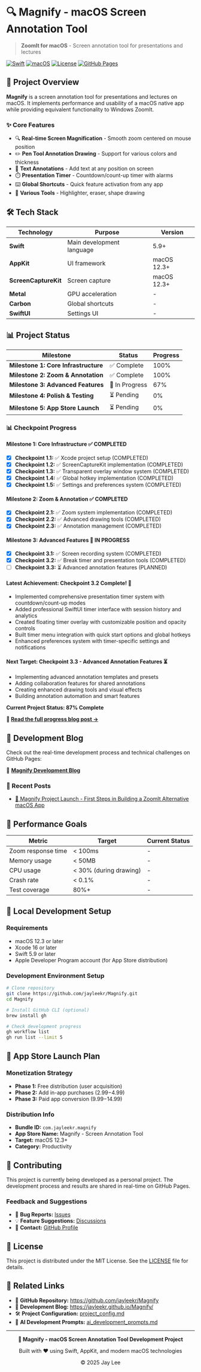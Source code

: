 # 🔍 Magnify - macOS Screen Annotation Tool

> **ZoomIt for macOS** - Screen annotation tool for presentations and lectures

[![Swift](https://img.shields.io/badge/Swift-5.9+-FA7343?style=for-the-badge&logo=swift&logoColor=white)](https://developer.apple.com/swift/)
[![macOS](https://img.shields.io/badge/macOS-12.3+-000000?style=for-the-badge&logo=apple&logoColor=white)](https://developer.apple.com/macos/)
[![License](https://img.shields.io/badge/License-MIT-blue?style=for-the-badge)](LICENSE)
[![GitHub Pages](https://img.shields.io/badge/GitHub%20Pages-Live-brightgreen?style=for-the-badge&logo=github)](https://jayleekr.github.io/Magnify/)

## 🎯 Project Overview

**Magnify** is a screen annotation tool for presentations and lectures on macOS. It implements performance and usability of a macOS native app while providing equivalent functionality to Windows ZoomIt.

### ✨ Core Features

- 🔍 **Real-time Screen Magnification** - Smooth zoom centered on mouse position
- ✏️ **Pen Tool Annotation Drawing** - Support for various colors and thickness
- 📝 **Text Annotations** - Add text at any position on screen
- ⏱️ **Presentation Timer** - Countdown/count-up timer with alarms
- ⌨️ **Global Shortcuts** - Quick feature activation from any app
- 🎨 **Various Tools** - Highlighter, eraser, shape drawing

## 🛠️ Tech Stack

| Technology | Purpose | Version |
|------------|---------|---------|
| **Swift** | Main development language | 5.9+ |
| **AppKit** | UI framework | macOS 12.3+ |
| **ScreenCaptureKit** | Screen capture | macOS 12.3+ |
| **Metal** | GPU acceleration | - |
| **Carbon** | Global shortcuts | - |
| **SwiftUI** | Settings UI | - |

## 📊 Project Status

| Milestone | Status | Progress |
|-----------|--------|----------|
| **Milestone 1: Core Infrastructure** | ✅ Complete | 100% |
| **Milestone 2: Zoom & Annotation** | ✅ Complete | 100% |
| **Milestone 3: Advanced Features** | 🚧 In Progress | 67% |
| **Milestone 4: Polish & Testing** | ⏳ Pending | 0% |
| **Milestone 5: App Store Launch** | ⏳ Pending | 0% |

### 📊 Checkpoint Progress

#### Milestone 1: Core Infrastructure ✅ COMPLETED
- [x] **Checkpoint 1.1:** ✅ Xcode project setup (COMPLETED)
- [x] **Checkpoint 1.2:** ✅ ScreenCaptureKit implementation (COMPLETED)
- [x] **Checkpoint 1.3:** ✅ Transparent overlay window system (COMPLETED)
- [x] **Checkpoint 1.4:** ✅ Global hotkey implementation (COMPLETED)
- [x] **Checkpoint 1.5:** ✅ Settings and preferences system (COMPLETED)

#### Milestone 2: Zoom & Annotation ✅ COMPLETED
- [x] **Checkpoint 2.1:** ✅ Zoom system implementation (COMPLETED)
- [x] **Checkpoint 2.2:** ✅ Advanced drawing tools (COMPLETED)
- [x] **Checkpoint 2.3:** ✅ Annotation management (COMPLETED)

#### Milestone 3: Advanced Features 🚧 IN PROGRESS
- [x] **Checkpoint 3.1:** ✅ Screen recording system (COMPLETED)
- [x] **Checkpoint 3.2:** ✅ Break timer and presentation tools (COMPLETED)
- [ ] **Checkpoint 3.3:** ⏳ Advanced annotation features (PLANNED)

#### Latest Achievement: Checkpoint 3.2 Complete! 🎉
- Implemented comprehensive presentation timer system with countdown/count-up modes
- Added professional SwiftUI timer interface with session history and analytics
- Created floating timer overlay with customizable position and opacity controls
- Built timer menu integration with quick start options and global hotkeys
- Enhanced preferences system with timer-specific settings and notifications

#### Next Target: Checkpoint 3.3 - Advanced Annotation Features ⏳
- Implementing advanced annotation templates and presets
- Adding collaboration features for shared annotations
- Creating enhanced drawing tools and visual effects
- Building annotation automation and smart features

**Current Project Status: 87% Complete**

**📖 [Read the full progress blog post →](https://jayleekr.github.io/Magnify/)**

## 📖 Development Blog

Check out the real-time development process and technical challenges on GitHub Pages:

🔗 **[Magnify Development Blog](https://jayleekr.github.io/Magnify/)**

### 📝 Recent Posts
- [🚀 Magnify Project Launch - First Steps in Building a ZoomIt Alternative macOS App](https://jayleekr.github.io/Magnify/blog/)

## 🎯 Performance Goals

| Metric | Target | Current Status |
|--------|--------|----------------|
| Zoom response time | < 100ms | - |
| Memory usage | < 50MB | - |
| CPU usage | < 30% (during drawing) | - |
| Crash rate | < 0.1% | - |
| Test coverage | 80%+ | - |

## 🚀 Local Development Setup

### Requirements
- macOS 12.3 or later
- Xcode 16 or later
- Swift 5.9 or later
- Apple Developer Program account (for App Store distribution)

### Development Environment Setup
```bash
# Clone repository
git clone https://github.com/jayleekr/Magnify.git
cd Magnify

# Install GitHub CLI (optional)
brew install gh

# Check development progress
gh workflow list
gh run list --limit 5
```

## 📱 App Store Launch Plan

### Monetization Strategy
- **Phase 1:** Free distribution (user acquisition)
- **Phase 2:** Add in-app purchases ($2.99-$4.99)
- **Phase 3:** Paid app conversion ($9.99-$14.99)

### Distribution Info
- **Bundle ID:** `com.jayleekr.magnify`
- **App Store Name:** Magnify - Screen Annotation Tool
- **Target:** macOS 12.3+
- **Category:** Productivity

## 🤝 Contributing

This project is currently being developed as a personal project. The development process and results are shared in real-time on GitHub Pages.

### Feedback and Suggestions
- 🐛 **Bug Reports:** [Issues](https://github.com/jayleekr/Magnify/issues)
- 💡 **Feature Suggestions:** [Discussions](https://github.com/jayleekr/Magnify/discussions)
- 📧 **Contact:** [GitHub Profile](https://github.com/jayleekr)

## 📄 License

This project is distributed under the MIT License. See the [LICENSE](LICENSE) file for details.

## 🔗 Related Links

- 📱 **GitHub Repository:** https://github.com/jayleekr/Magnify
- 📖 **Development Blog:** https://jayleekr.github.io/Magnify/
- 🛠️ **Project Configuration:** [project_config.md](project_config.md)
- 🤖 **AI Development Prompts:** [ai_development_prompts.md](ai_development_prompts.md)

---

<div align="center">

**🚀 Magnify - macOS Screen Annotation Tool Development Project**

Built with ❤️ using Swift, AppKit, and modern macOS technologies

© 2025 Jay Lee

</div>
